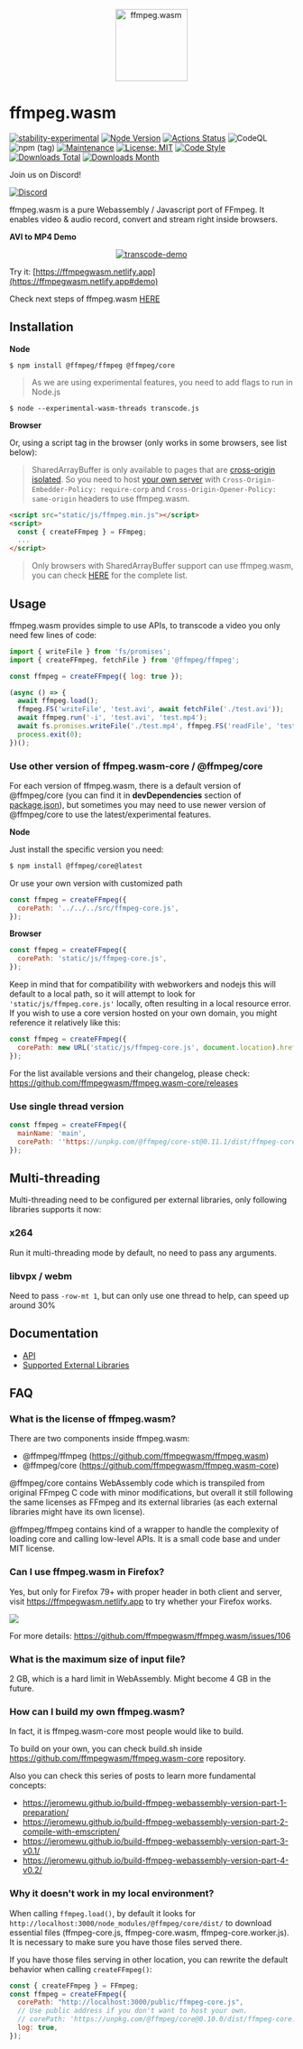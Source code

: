 <p align="center">
  <a href="#">
    <img alt="ffmpeg.wasm" width="128px" height="128px" src="https://github.com/ffmpegwasm/ffmpeg.wasm/raw/master/docs/images/ffmpegwasm-icon.png">
  </a>
</p>

# ffmpeg.wasm

[![stability-experimental](https://img.shields.io/badge/stability-experimental-orange.svg)](https://github.com/emersion/stability-badges#experimental)
[![Node Version](https://img.shields.io/node/v/@ffmpeg/ffmpeg.svg)](https://img.shields.io/node/v/@ffmpeg/ffmpeg.svg)
[![Actions Status](https://github.com/ffmpegwasm/ffmpeg.wasm/workflows/CI/badge.svg)](https://github.com/ffmpegwasm/ffmpeg.wasm/actions)
![CodeQL](https://github.com/ffmpegwasm/ffmpeg.wasm/workflows/CodeQL/badge.svg)
![npm (tag)](https://img.shields.io/npm/v/@ffmpeg/ffmpeg/latest)
[![Maintenance](https://img.shields.io/badge/Maintained%3F-yes-green.svg)](https://github.com/ffmpegwasm/ffmpeg.wasm/graphs/commit-activity)
[![License: MIT](https://img.shields.io/badge/License-MIT-yellow.svg)](https://opensource.org/licenses/MIT)
[![Code Style](https://badgen.net/badge/code%20style/airbnb/ff5a5f?icon=airbnb)](https://github.com/airbnb/javascript)
[![Downloads Total](https://img.shields.io/npm/dt/@ffmpeg/ffmpeg.svg)](https://www.npmjs.com/package/@ffmpeg/ffmpeg)
[![Downloads Month](https://img.shields.io/npm/dm/@ffmpeg/ffmpeg.svg)](https://www.npmjs.com/package/@ffmpeg/ffmpeg)

Join us on Discord!

[![Discord](https://dcbadge.vercel.app/api/server/NjGMaqqfm5)](https://discord.gg/NjGMaqqfm5)

ffmpeg.wasm is a pure Webassembly / Javascript port of FFmpeg. It enables video & audio record, convert and stream right inside browsers.

**AVI to MP4 Demo**
<p align="center">
  <a href="#">
    <img alt="transcode-demo" src="https://github.com/ffmpegwasm/ffmpeg.wasm/raw/master/docs/images/transcode.gif">
  </a>
</p>

Try it: [https://ffmpegwasm.netlify.app](https://ffmpegwasm.netlify.app#demo)

Check next steps of ffmpeg.wasm [HERE](https://github.com/ffmpegwasm/ffmpeg.wasm/discussions/415)

## Installation

**Node**

```
$ npm install @ffmpeg/ffmpeg @ffmpeg/core
```

> As we are using experimental features, you need to add flags to run in Node.js

```
$ node --experimental-wasm-threads transcode.js
```

**Browser**

Or, using a script tag in the browser (only works in some browsers, see list below):

> SharedArrayBuffer is only available to pages that are [cross-origin isolated](https://developer.chrome.com/blog/enabling-shared-array-buffer/#cross-origin-isolation). So you need to host [your own server](https://github.com/ffmpegwasm/ffmpegwasm.github.io/blob/main/server/server.js) with `Cross-Origin-Embedder-Policy: require-corp` and `Cross-Origin-Opener-Policy: same-origin` headers to use ffmpeg.wasm.

```html
<script src="static/js/ffmpeg.min.js"></script>
<script>
  const { createFFmpeg } = FFmpeg;
  ...
</script>
```

> Only browsers with SharedArrayBuffer support can use ffmpeg.wasm, you can check [HERE](https://caniuse.com/sharedarraybuffer) for the complete list.

## Usage

ffmpeg.wasm provides simple to use APIs, to transcode a video you only need few lines of code:

```javascript
import { writeFile } from 'fs/promises';
import { createFFmpeg, fetchFile } from '@ffmpeg/ffmpeg';

const ffmpeg = createFFmpeg({ log: true });

(async () => {
  await ffmpeg.load();
  ffmpeg.FS('writeFile', 'test.avi', await fetchFile('./test.avi'));
  await ffmpeg.run('-i', 'test.avi', 'test.mp4');
  await fs.promises.writeFile('./test.mp4', ffmpeg.FS('readFile', 'test.mp4'));
  process.exit(0);
})();
```

### Use other version of ffmpeg.wasm-core / @ffmpeg/core

For each version of ffmpeg.wasm, there is a default version of @ffmpeg/core (you can find it in **devDependencies** section of [package.json](https://github.com/ffmpegwasm/ffmpeg.wasm/blob/master/package.json)), but sometimes you may need to use newer version of @ffmpeg/core to use the latest/experimental features.

**Node**

Just install the specific version you need:

```bash
$ npm install @ffmpeg/core@latest
```

Or use your own version with customized path

```javascript
const ffmpeg = createFFmpeg({
  corePath: '../../../src/ffmpeg-core.js',
});
```

**Browser**

```javascript
const ffmpeg = createFFmpeg({
  corePath: 'static/js/ffmpeg-core.js',
});
```

Keep in mind that for compatibility with webworkers and nodejs this will default to a local path, so it will attempt to look for `'static/js/ffmpeg.core.js'` locally, often resulting in a local resource error. If you wish to use a core version hosted on your own domain, you might reference it relatively like this:

```javascript
const ffmpeg = createFFmpeg({
  corePath: new URL('static/js/ffmpeg-core.js', document.location).href,
});
```

For the list available versions and their changelog, please check: https://github.com/ffmpegwasm/ffmpeg.wasm-core/releases

### Use single thread version

```javascript
const ffmpeg = createFFmpeg({
  mainName: 'main',
  corePath: ''https://unpkg.com/@ffmpeg/core-st@0.11.1/dist/ffmpeg-core.js'',
});
```

## Multi-threading

Multi-threading need to be configured per external libraries, only following libraries supports it now:

### x264

Run it multi-threading mode by default, no need to pass any arguments.

### libvpx / webm

Need to pass `-row-mt 1`, but can only use one thread to help, can speed up around 30%

## Documentation

- [API](https://github.com/ffmpegwasm/ffmpeg.wasm/blob/master/docs/api.md)
- [Supported External Libraries](https://github.com/ffmpegwasm/ffmpeg.wasm-core#configuration)

## FAQ

### What is the license of ffmpeg.wasm?

There are two components inside ffmpeg.wasm:

- @ffmpeg/ffmpeg (https://github.com/ffmpegwasm/ffmpeg.wasm)
- @ffmpeg/core (https://github.com/ffmpegwasm/ffmpeg.wasm-core)

@ffmpeg/core contains WebAssembly code which is transpiled from original FFmpeg C code with minor modifications, but overall it still following the same licenses as FFmpeg and its external libraries (as each external libraries might have its own license).

@ffmpeg/ffmpeg contains kind of a wrapper to handle the complexity of loading core and calling low-level APIs. It is a small code base and under MIT license.

### Can I use ffmpeg.wasm in Firefox?

Yes, but only for Firefox 79+ with proper header in both client and server, visit https://ffmpegwasm.netlify.app to try whether your Firefox works.

![](https://user-images.githubusercontent.com/5723124/98955802-4cb20c80-253a-11eb-8f16-ce0298720a2a.png)

For more details: https://github.com/ffmpegwasm/ffmpeg.wasm/issues/106

### What is the maximum size of input file?

2 GB, which is a hard limit in WebAssembly. Might become 4 GB in the future.

### How can I build my own ffmpeg.wasm?

In fact, it is ffmpeg.wasm-core most people would like to build.

To build on your own, you can check build.sh inside https://github.com/ffmpegwasm/ffmpeg.wasm-core repository.

Also you can check this series of posts to learn more fundamental concepts:

- https://jeromewu.github.io/build-ffmpeg-webassembly-version-part-1-preparation/
- https://jeromewu.github.io/build-ffmpeg-webassembly-version-part-2-compile-with-emscripten/
- https://jeromewu.github.io/build-ffmpeg-webassembly-version-part-3-v0.1/
- https://jeromewu.github.io/build-ffmpeg-webassembly-version-part-4-v0.2/

### Why it doesn't work in my local environment?

When calling `ffmpeg.load()`, by default it looks for `http://localhost:3000/node_modules/@ffmpeg/core/dist/` to download essential files (ffmpeg-core.js, ffmpeg-core.wasm, ffmpeg-core.worker.js). It is necessary to make sure you have those files served there.

If you have those files serving in other location, you can rewrite the default behavior when calling `createFFmpeg()`:

```javascript
const { createFFmpeg } = FFmpeg;
const ffmpeg = createFFmpeg({
  corePath: "http://localhost:3000/public/ffmpeg-core.js",
  // Use public address if you don't want to host your own.
  // corePath: 'https://unpkg.com/@ffmpeg/core@0.10.0/dist/ffmpeg-core.js'
  log: true,
});
```
